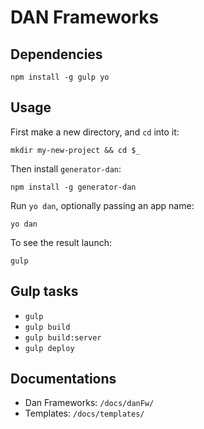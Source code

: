 # DAN Frameworks

## Dependencies

```
npm install -g gulp yo
```

## Usage

First make a new directory, and `cd` into it:
```
mkdir my-new-project && cd $_
```

Then install `generator-dan`:
```
npm install -g generator-dan
```

Run `yo dan`, optionally passing an app name:
```
yo dan
```

To see the result launch:
```
gulp
```

## Gulp tasks

* ```gulp```
* ```gulp build```
* ```gulp build:server```
* ```gulp deploy```

## Documentations

* Dan Frameworks: `/docs/danFw/`
* Templates: `/docs/templates/`